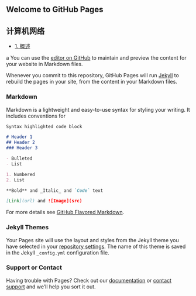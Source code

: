 ## Welcome to GitHub Pages

## 计算机网络
- [1. 概述](https://www.jianguoyun.com/#/sandbox/11d97c6/6f0b3e1ed0856c16/%2F%E8%AE%A1%E7%AE%97%E6%9C%BA%E7%BD%91%E7%BB%9C%2F2%20%E7%89%A9%E7%90%86%E5%B1%82/?previewingFileName=2.1%20%20%E7%89%A9%E7%90%86%E5%B1%82%E7%9A%84%E5%9F%BA%E6%9C%AC%E6%A6%82%E5%BF%B5.md)

a
You can use the [editor on GitHub](https://github.com/LTzunan/ltzunan.github.io/edit/main/README.md) to maintain and preview the content for your website in Markdown files.

Whenever you commit to this repository, GitHub Pages will run [Jekyll](https://jekyllrb.com/) to rebuild the pages in your site, from the content in your Markdown files.

### Markdown

Markdown is a lightweight and easy-to-use syntax for styling your writing. It includes conventions for

```markdown
Syntax highlighted code block

# Header 1
## Header 2
### Header 3

- Bulleted
- List

1. Numbered
2. List

**Bold** and _Italic_ and `Code` text

[Link](url) and ![Image](src)
```

For more details see [GitHub Flavored Markdown](https://guides.github.com/features/mastering-markdown/).

### Jekyll Themes

Your Pages site will use the layout and styles from the Jekyll theme you have selected in your [repository settings](https://github.com/LTzunan/ltzunan.github.io/settings). The name of this theme is saved in the Jekyll `_config.yml` configuration file.

### Support or Contact

Having trouble with Pages? Check out our [documentation](https://docs.github.com/categories/github-pages-basics/) or [contact support](https://github.com/contact) and we’ll help you sort it out.
